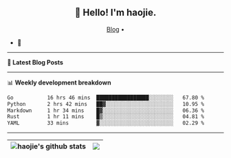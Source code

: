 <h2 align="center">👋 Hello! I'm haojie.</h2>
<p align="center">
  <a href="https://aoyouer.com">Blog</a> •
</p>


- 🔭 


-------

**📝 Latest Blog Posts**


-------

📊 **Weekly development breakdown**
<!--START_SECTION:waka-->

```txt
Go           16 hrs 46 mins  █████████████████░░░░░░░░   67.80 %
Python       2 hrs 42 mins   ██▓░░░░░░░░░░░░░░░░░░░░░░   10.95 %
Markdown     1 hr 34 mins    █▓░░░░░░░░░░░░░░░░░░░░░░░   06.36 %
Rust         1 hr 11 mins    █▒░░░░░░░░░░░░░░░░░░░░░░░   04.81 %
YAML         33 mins         ▓░░░░░░░░░░░░░░░░░░░░░░░░   02.29 %
```

<!--END_SECTION:waka-->

-------



| <img align="center" src="https://github-readme-stats.vercel.app/api?username=haojie06&show_icons=true&theme=graywhite&show_icons=true&count_private=true&include_all_commits=true&hide_border=true" alt="haojie's github stats" /> | <img align="center" src="https://github-readme-stats.vercel.app/api/top-langs/?username=haojie06&layout=compact&theme=graywhite&hide_border=true&hide=css,html" /> |
| ------------- | ------------- |


